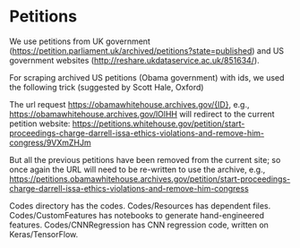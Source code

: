 # Petitions

We use petitions from UK government (https://petition.parliament.uk/archived/petitions?state=published) and US government websites (http://reshare.ukdataservice.ac.uk/851634/).

For scraping archived US petitions (Obama government) with ids, we used the following trick (suggested by Scott Hale, Oxford)

The url request https://obamawhitehouse.archives.gov/{ID}, e.g., https://obamawhitehouse.archives.gov/lOlHH 
will redirect to the current petition website: 
https://petitions.whitehouse.gov/petition/start-proceedings-charge-darrell-issa-ethics-violations-and-remove-him-congress/9VXmZHJm

But all the previous petitions have been removed from the current site; so once again the URL will need to be re-written to use the archive, e.g., https://petitions.obamawhitehouse.archives.gov/petition/start-proceedings-charge-darrell-issa-ethics-violations-and-remove-him-congress

Codes directory has the codes. Codes/Resources has dependent files. Codes/CustomFeatures has notebooks to generate hand-engineered features. Codes/CNNRegression has CNN regression code, written on Keras/TensorFlow.
